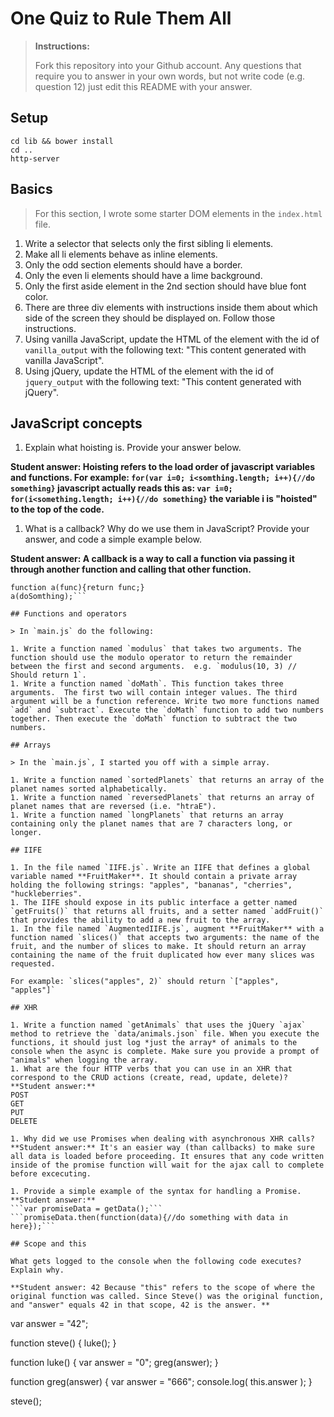 # One Quiz to Rule Them All

> **Instructions:**
>
> Fork this repository into your Github account. Any questions that require you to answer in your own words, but not write code (e.g. question 12) just edit this README with your answer.

## Setup

```
cd lib && bower install
cd ..
http-server
```

## Basics

> For this section, I wrote some starter DOM elements in the `index.html` file.

1. Write a selector that selects only the first sibling li elements.
2. Make all li elements behave as inline elements.
3. Only the odd section elements should have a border.
4. Only the even li elements should have a lime background.
5. Only the first aside element in the 2nd section should have blue font color.
6. There are three div elements with instructions inside them about which side of the screen they should be displayed on. Follow those instructions.
7. Using vanilla JavaScript, update the HTML of the element with the id of `vanilla_output` with the following text: "This content generated with vanilla JavaScript".
8. Using jQuery, update the HTML of the element with the id of `jquery_output` with the following text: "This content generated with jQuery".

## JavaScript concepts
1. Explain what hoisting is. Provide your answer below.

  **Student answer: Hoisting refers to the load order of javascript variables and functions. For example: ```for(var i=0; i<somthing.length; i++){//do something}```
  javascript actually reads this as: ```var i=0; for(i<something.length; i++){//do something}```
  the variable i is "hoisted" to the top of the code.**
1. What is a callback? Why do we use them in JavaScript? Provide your answer, and code a simple example below.

  **Student answer: A callback is a way to call a function via passing it through another function and calling that other function.**
  ```function doSomthing(){console.log("callback");}
  function a(func){return func;}
  a(doSomthing);```

## Functions and operators

> In `main.js` do the following:

1. Write a function named `modulus` that takes two arguments. The function should use the modulo operator to return the remainder between the first and second arguments.  e.g. `modulus(10, 3) // Should return 1`.
1. Write a function named `doMath`. This function takes three arguments.  The first two will contain integer values. The third argument will be a function reference. Write two more functions named `add` and `subtract`. Execute the `doMath` function to add two numbers together. Then execute the `doMath` function to subtract the two numbers.

## Arrays

> In the `main.js`, I started you off with a simple array.

1. Write a function named `sortedPlanets` that returns an array of the planet names sorted alphabetically.
1. Write a function named `reversedPlanets` that returns an array of planet names that are reversed (i.e. "htraE").
1. Write a function named `longPlanets` that returns an array containing only the planet names that are 7 characters long, or longer.

## IIFE

1. In the file named `IIFE.js`. Write an IIFE that defines a global variable named **FruitMaker**. It should contain a private array holding the following strings: "apples", "bananas", "cherries", "huckleberries".
1. The IIFE should expose in its public interface a getter named `getFruits()` that returns all fruits, and a setter named `addFruit()` that provides the ability to add a new fruit to the array.
1. In the file named `AugmentedIIFE.js`, augment **FruitMaker** with a function named `slices()` that accepts two arguments: the name of the fruit, and the number of slices to make. It should return an array containing the name of the fruit duplicated how ever many slices was requested.

  For example: `slices("apples", 2)` should return `["apples", "apples"]`

## XHR

1. Write a function named `getAnimals` that uses the jQuery `ajax` method to retrieve the `data/animals.json` file. When you execute the functions, it should just log *just the array* of animals to the console when the async is complete. Make sure you provide a prompt of "animals" when logging the array.
1. What are the four HTTP verbs that you can use in an XHR that correspond to the CRUD actions (create, read, update, delete)?
  **Student answer:**
POST 
GET 
PUT
DELETE

1. Why did we use Promises when dealing with asynchronous XHR calls?
  **Student answer:** It's an easier way (than callbacks) to make sure all data is loaded before proceeding. It ensures that any code written inside of the promise function will wait for the ajax call to complete before excecuting.

1. Provide a simple example of the syntax for handling a Promise.
  **Student answer:**
```var promiseData = getData();```
```promiseData.then(function(data){//do something with data in here});```

## Scope and this

What gets logged to the console when the following code executes? Explain why.

**Student answer: 42 Because "this" refers to the scope of where the original function was called. Since Steve() was the original function, and "answer" equals 42 in that scope, 42 is the answer. **

```
var answer = "42";

function steve() {
  luke();
}

function luke() {
  var answer = "0";
  greg(answer);
}

function greg(answer) {
  var answer = "666";
  console.log( this.answer );
}

steve();
```

